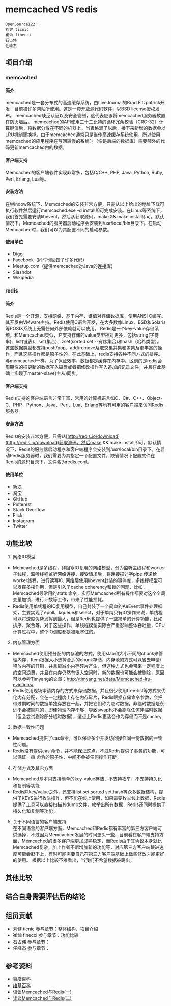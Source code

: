 # memcached VS redis #

	OpenSource122：
  	刘健 ticnic
	崔灿 finecci
	石占伟
	任峰杰

## 项目介绍 ##
### memcached ###
#### 简介 ####
memcached是一套分布式的高速缓存系统，由LiveJournal的Brad Fitzpatrick开发，目前被许多网站所使用。这是一套开放源代码软件，以BSD license授权发布。
memcached缺乏认证以及安全管制，这代表应该将memcached服务器放置在防火墙后。
memcached的API使用三十二比特的循环冗余校验（CRC-32）计算键值后，将数据分散在不同的机器上。当表格满了以后，接下来新增的数据会以LRU机制替换掉。由于memcached通常只是当作高速缓存系统使用，所以使用memcached的应用程序在写回较慢的系统时（像是后端的数据库）需要额外的代码更新memcached内的数据。

#### 客户端支持 ####
Memcached的客户端软件实现非常多，包括C/C++, PHP, Java, Python, Ruby, Perl, Erlang, Lua等。

#### 安装方法 ####
在Window系统下，Memcached的安装非常方便，只需从以上给出的地址下载可执行软件然后运行memcached.exe –d install即可完成安装。在Linux等系统下，我们首先需要安装libevent，然后从获取源码，make && make install即可。默认情况下，Memcached的服务器启动程序会安装到/usr/local/bin目录下。在启动Memcached时，我们可以为其配置不同的启动参数。

#### 使用单位 ####
* Digg
* Facebook（同时也回馈了许多代码）
* Meetup.com（提供memcached对Java的连接库）
* Slashdot
* Wikipedia

### redis ###
#### 简介 ####
Redis是一个开源、支持网络、基于内存、键值对存储数据库，使用ANSI C编写。其开发由VMware主持。Redis使用C语言开发，在大多数像Linux、BSD和Solaris等POSIX系统上无需任何外部依赖就可以使用。
Redis是一个key-value存储系统。和Memcached类似，它支持存储的value类型相对更多，包括string(字符串)、list(链表)、set(集合)、zset(sorted set --有序集合)和hash（哈希类型）。这些数据类型都支持push/pop、add/remove及取交集并集和差集及更丰富的操作，而且这些操作都是原子性的。在此基础上，redis支持各种不同方式的排序。与memcached一样，为了保证效率，数据都是缓存在内存中。区别的是redis会周期性的把更新的数据写入磁盘或者把修改操作写入追加的记录文件，并且在此基础上实现了master-slave(主从)同步。

#### 客户端支持 ####
Redis支持的客户端语言非常丰富，常用的计算机语言如C、C#、C++、Object-C、PHP、Python、Java、Perl、Lua、Erlang等均有可用的客户端来访问Redis服务器。

#### 安装方法 ####
Redis的安装非常方便，只需从[http://redis.io/download](http://redis.io/download)获取源码，然后make && make install即可。默认情况下，Redis的服务器启动程序和客户端程序会安装到/usr/local/bin目录下。在启动Redis服务器时，我们需要为其指定一个配置文件，缺省情况下配置文件在Redis的源码目录下，文件名为redis.conf。

#### 使用单位 ####
* 新浪
* 淘宝
* GitHub
* Pinterest
* Stack Overflow
* Flickr
* Instagram
* Twitter

## 功能比较 ##

1. 网络IO模型
  -  Memcached是多线程，非阻塞IO复用的网络模型，分为监听主线程和worker子线程，监听线程监听网络连接，接受请求后，将连接描述字pipe 传递给worker线程，进行读写IO, 网络层使用libevent封装的事件库，多线程模型可以发挥多核作用，但是引入了cache coherency和锁的问题，比如，Memcached最常用的stats 命令，实际Memcached所有操作都要对这个全局变量加锁，进行计数等工作，带来了性能损耗。
  -  Redis使用单线程的IO复用模型，自己封装了一个简单的AeEvent事件处理框架，主要实现了epoll、kqueue和select，对于单纯只有IO操作来说，单线程可以将速度优势发挥到最大，但是Redis也提供了一些简单的计算功能，比如排序、聚合等，对于这些操作，单线程模型实际会严重影响整体吞吐量，CPU计算过程中，整个IO调度都是被阻塞住的。

2. 内存管理方面
  - Memcached使用预分配的内存池的方式，使用slab和大小不同的chunk来管理内存，Item根据大小选择合适的chunk存储，内存池的方式可以省去申请/释放内存的开销，并且能减小内存碎片产生，但这种方式也会带来一定程度上的空间浪费，并且在内存仍然有很大空间时，新的数据也可能会被剔除，原因可以参考Timyang的文章：http://timyang.net/data/Memcached-lru-evictions/
  - Redis使用现场申请内存的方式来存储数据，并且很少使用free-list等方式来优化内存分配，会在一定程度上存在内存碎片，Redis跟据存储命令参数，会把带过期时间的数据单独存放在一起，并把它们称为临时数据，非临时数据是永远不会被剔除的，即便物理内存不够，导致swap也不会剔除任何非临时数据（但会尝试剔除部分临时数据），这点上Redis更适合作为存储而不是cache。

3. 数据一致性问题
  - Memcached提供了cas命令，可以保证多个并发访问操作同一份数据的一致性问题。 
  - Redis没有提供cas 命令，并不能保证这点，不过Redis提供了事务的功能，可以保证一串 命令的原子性，中间不会被任何操作打断。

4. 存储方式及其它方面
  - Memcached基本只支持简单的key-value存储，不支持枚举，不支持持久化和复制等功能
  - Redis除key/value之外，还支持list,set,sorted set,hash等众多数据结构，提供了KEYS进行枚举操作，但不能在线上使用，如果需要枚举线上数据，Redis提供了工具可以直接扫描其dump文件，枚举出所有数据，Redis还同时提供了持久化和复制等功能。

5. 关于不同语言的客户端支持   
   在不同语言的客户端方面，Memcached和Redis都有丰富的第三方客户端可供选择，不过因为Memcached发展的时间更久一些，目前看在客户端支持方面，Memcached的很多客户端更加成熟稳定，而Redis由于其协议本身就比Memcached复杂，加上作者不断增加新的功能等，对应第三方客户端跟进速度可能会赶不上，有时可能需要自己在第三方客户端基础上做些修改才能更好的使用。
根据以上比较不难看出，当我们不希望数据被踢出，


## 其他比较 ##

## 结合自身需要评估后的结论 ##

## 组员贡献 ##
* 刘健 ticnic 参与章节：整体结构、项目介绍
* 崔灿 finecci 参与章节：功能比较
* 石占伟 参与章节：
* 任峰杰 参与章节：                                                            

## 参考资料 ##
* [百度百科](http://baike.baidu.com/)
* [维基百科](http://zh.wikipedia.org/)
* [谈谈Memcached与Redis(一)](http://blog.sina.com.cn/s/blog_48c95a1901016903.html)
* [谈谈Memcached与Redis(二)](http://blog.sina.com.cn/s/blog_48c95a190101693p.html)
